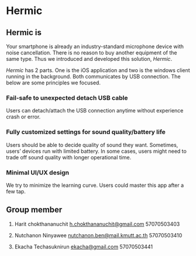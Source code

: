 # Hermic
## Hermic is

Your smartphone is already an industry-standard microphone device with noise cancellation. There is no reason to buy another equipment of the same type. Thus we introduced and developed this solution, *Hermic*.

*Hermic* has 2 parts. One is the iOS application and two is the windows client running in the background. Both communicates by USB connection. The below are some principles we focused.
### Fail-safe to unexpected detach USB cable
Users can detach/attach the USB connection anytime without experience crash or error.
### Fully customized settings for sound quality/battery life
Users should be able to decide quality of sound they want. Sometimes, users’ devices run with limited battery. In some cases, users might need to trade off sound quality with longer operational time.
### Minimal UI/UX design
We try to minimize the learning curve. Users could master this app after a few tap.

## Group member

1. Harit chokthananuchit
h.chokthananuchit@gmail.com
57070503403

2. Nutchanon Ninyawee
nutchanon.ben@mail.kmutt.ac.th
57070503410

3. Ekacha Techasuknirun
ekacha@gmail.com
57070503441
